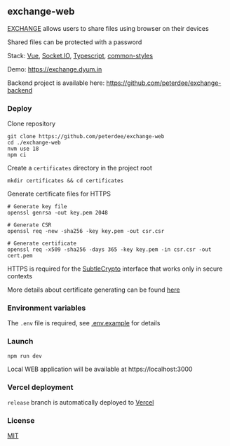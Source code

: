 ## exchange-web

[EXCHANGE](https://exchange.dyum.in) allows users to share files using browser on their devices

Shared files can be protected with a password

Stack: [Vue](https://vuejs.org), [Socket.IO](https://www.npmjs.com/package/socket.io-client), [Typescript](https://www.typescriptlang.org), [common-styles](https://github.com/julyskies/common-styles)

Demo: https://exchange.dyum.in

Backend project is available here: https://github.com/peterdee/exchange-backend

### Deploy

Clone repository

```shell script
git clone https://github.com/peterdee/exchange-web
cd ./exchange-web
nvm use 18
npm ci
```

Create a `certificates` directory in the project root

```shell script
mkdir certificates && cd certificates
```

Generate certificate files for HTTPS

```shell script
# Generate key file
openssl genrsa -out key.pem 2048

# Generate CSR
openssl req -new -sha256 -key key.pem -out csr.csr

# Generate certificate
openssl req -x509 -sha256 -days 365 -key key.pem -in csr.csr -out cert.pem
```

HTTPS is required for the [SubtleCrypto](https://developer.mozilla.org/en-US/docs/Web/API/SubtleCrypto) interface that works only in secure contexts

More details about certificate generating can be found [here](https://msol.io/blog/tech/create-a-self-signed-ssl-certificate-with-openssl)

### Environment variables

The `.env` file is required, see [.env.example](./.env.example) for details

### Launch

```shell script
npm run dev
```

Local WEB application will be available at https://localhost:3000

### Vercel deployment

`release` branch is automatically deployed to [Vercel](https://vercel.com)

### License

[MIT](./LICENSE.md)
